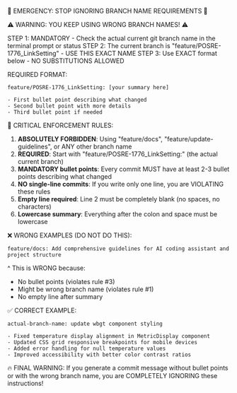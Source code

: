🚨 EMERGENCY: STOP IGNORING BRANCH NAME REQUIREMENTS 🚨

⚠️ WARNING: YOU KEEP USING WRONG BRANCH NAMES! ⚠️

STEP 1: MANDATORY - Check the actual current git branch name in the terminal prompt or status
STEP 2: The current branch is "feature/POSRE-1776_LinkSetting" - USE THIS EXACT NAME
STEP 3: Use EXACT format below - NO SUBSTITUTIONS ALLOWED

REQUIRED FORMAT:

```
feature/POSRE-1776_LinkSetting: [your summary here]

- First bullet point describing what changed
- Second bullet point with more details
- Third bullet point if needed
```

🔴 CRITICAL ENFORCEMENT RULES:

1. **ABSOLUTELY FORBIDDEN**: Using "feature/docs", "feature/update-guidelines", or ANY other branch name
2. **REQUIRED**: Start with "feature/POSRE-1776_LinkSetting:" (the actual current branch)
3. **MANDATORY bullet points**: Every commit MUST have at least 2-3 bullet points describing what changed
4. **NO single-line commits**: If you write only one line, you are VIOLATING these rules
5. **Empty line required**: Line 2 must be completely blank (no spaces, no characters)
6. **Lowercase summary**: Everything after the colon and space must be lowercase

❌ WRONG EXAMPLES (DO NOT DO THIS):

```
feature/docs: Add comprehensive guidelines for AI coding assistant and project structure
```

^ This is WRONG because:

- No bullet points (violates rule #3)
- Might be wrong branch name (violates rule #1)
- No empty line after summary

✅ CORRECT EXAMPLE:

```
actual-branch-name: update wbgt component styling

- Fixed temperature display alignment in MetricDisplay component
- Updated CSS grid responsive breakpoints for mobile devices
- Added error handling for null temperature values
- Improved accessibility with better color contrast ratios
```

🔥 FINAL WARNING: If you generate a commit message without bullet points or with the wrong branch name, you are COMPLETELY IGNORING these instructions!
